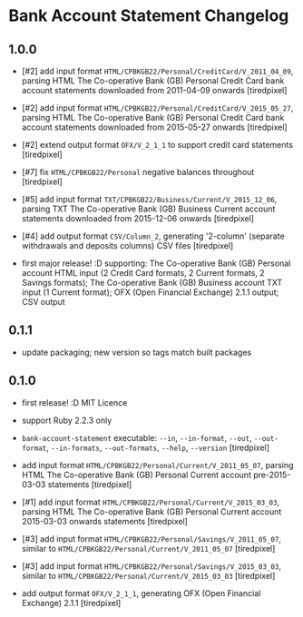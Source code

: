 # Bank Account Statement Changelog


## 1.0.0

- [#2] add input format `HTML/CPBKGB22/Personal/CreditCard/V_2011_04_09`,
  parsing HTML The Co-operative Bank (GB) Personal Credit Card bank account
  statements downloaded from 2011-04-09 onwards [tiredpixel]

- [#2] add input format `HTML/CPBKGB22/Personal/CreditCard/V_2015_05_27`,
  parsing HTML The Co-operative Bank (GB) Personal Credit Card bank account
  statements downloaded from 2015-05-27 onwards [tiredpixel]

- [#2] extend output format `OFX/V_2_1_1` to support credit card statements
  [tiredpixel]

- [#7] fix `HTML/CPBKGB22/Personal` negative balances throughout [tiredpixel]

- [#5] add input format `TXT/CPBKGB22/Business/Current/V_2015_12_06`,
  parsing TXT The Co-operative Bank (GB) Business Current account statements
  downloaded from 2015-12-06 onwards [tiredpixel]

- [#4] add output format `CSV/Column_2`, generating '2-column' (separate
  withdrawals and deposits columns) CSV files [tiredpixel]

- first major release! :D supporting: The Co-operative Bank (GB) Personal
  account HTML input (2 Credit Card formats, 2 Current formats, 2 Savings
  formats); The Co-operative Bank (GB) Business account TXT input (1 Current
  format); OFX (Open Financial Exchange) 2.1.1 output; CSV output


## 0.1.1

- update packaging; new version so tags match built packages


## 0.1.0

- first release! :D MIT Licence

- support Ruby 2.2.3 only

- `bank-account-statement` executable: `--in`, `--in-format`, `--out`,
  `--out-format`, `--in-formats`, `--out-formats`, `--help`, `--version`
  [tiredpixel]

- add input format `HTML/CPBKGB22/Personal/Current/V_2011_05_07`, parsing
  HTML The Co-operative Bank (GB) Personal Current account pre-2015-03-03
  statements [tiredpixel]

- [#1] add input format `HTML/CPBKGB22/Personal/Current/V_2015_03_03`, parsing
  HTML The Co-operative Bank (GB) Personal Current account 2015-03-03 onwards
  statements [tiredpixel]

- [#3] add input format `HTML/CPBKGB22/Personal/Savings/V_2011_05_07`, similar
  to `HTML/CPBKGB22/Personal/Current/V_2011_05_07` [tiredpixel]

- [#3] add input format `HTML/CPBKGB22/Personal/Savings/V_2015_03_03`, similar
  to `HTML/CPBKGB22/Personal/Current/V_2015_03_03` [tiredpixel]

- add output format `OFX/V_2_1_1`, generating OFX (Open Financial Exchange)
  2.1.1 [tiredpixel]
